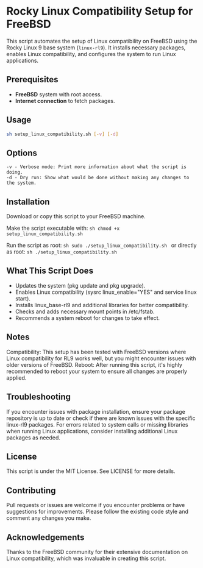 # Rocky Linux Compatibility Setup for FreeBSD

This script automates the setup of Linux compatibility on FreeBSD using the Rocky Linux 9 base system (`linux-rl9`). It installs necessary packages, enables Linux compatibility, and configures the system to run Linux applications.

## Prerequisites

- **FreeBSD** system with root access.
- **Internet connection** to fetch packages.

## Usage

```sh
sh setup_linux_compatibility.sh [-v] [-d]
```

## Options

    -v - Verbose mode: Print more information about what the script is doing.
    -d - Dry run: Show what would be done without making any changes to the system.


## Installation

Download or copy this script to your FreeBSD machine.

Make the script executable with:
    ```sh
    chmod +x setup_linux_compatibility.sh
    ```

Run the script as root:
    ```sh
    sudo ./setup_linux_compatibility.sh
    ```
or directly as root:
    ```sh
    ./setup_linux_compatibility.sh
    ```

## What This Script Does

- Updates the system (pkg update and pkg upgrade).
- Enables Linux compatibility (sysrc linux_enable="YES" and service linux start).
- Installs linux_base-rl9 and additional libraries for better compatibility.
- Checks and adds necessary mount points in /etc/fstab.
- Recommends a system reboot for changes to take effect.


## Notes

Compatibility: This setup has been tested with FreeBSD versions where Linux compatibility for RL9 works well, but you might encounter issues with older versions of FreeBSD.
Reboot: After running this script, it's highly recommended to reboot your system to ensure all changes are properly applied.


## Troubleshooting

If you encounter issues with package installation, ensure your package repository is up to date or check if there are known issues with the specific linux-rl9 packages.
For errors related to system calls or missing libraries when running Linux applications, consider installing additional Linux packages as needed.


## License
This script is under the MIT License. See LICENSE for more details.

## Contributing
Pull requests or issues are welcome if you encounter problems or have suggestions for improvements. Please follow the existing code style and comment any changes you make.

## Acknowledgements
Thanks to the FreeBSD community for their extensive documentation on Linux compatibility, which was invaluable in creating this script.
